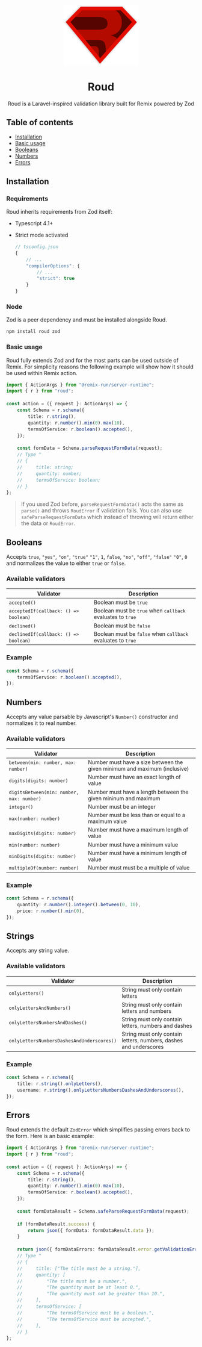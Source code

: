 <p align="center">
  <img src="static/logo.png" width="200px" align="center" alt="Roud logo" />
  <h1 align="center">Roud</h1>
  <p align="center">
    Roud is a Laravel-inspired validation library built for Remix powered by Zod
  </p>
</p>

## Table of contents

-   [Installation](#installation)
-   [Basic usage](#basic-usage)
-   [Booleans](#booleans)
-   [Numbers](#numbers)
-   [Errors](#errors)

## Installation

### Requirements

Roud inherits requirements from Zod itself:

-   Typescript 4.1+

-   Strict mode activated

    ```ts
    // tsconfig.json
    {
    	// ...
    	"compilerOptions": {
    		// ...
    		"strict": true
    	}
    }
    ```

### Node

Zod is a peer dependency and must be installed alongside Roud.

```bash
npm install roud zod
```

### Basic usage

Roud fully extends Zod and for the most parts can be used outside of Remix. For simplicity reasons the following example will show how it should be used within Remix action.

```ts
import { ActionArgs } from "@remix-run/server-runtime";
import { r } from "roud";

const action = ({ request }: ActionArgs) => {
	const Schema = r.schema({
		title: r.string(),
		quantity: r.number().min(0).max(10),
		termsOfService: r.boolean().accepted(),
	});

	const formData = Schema.parseRequestFormData(request);
	// Type ^
	// {
	//     title: string;
	//     quantity: number;
	//     termsOfService: boolean;
	// }
};
```

> If you used Zod before, `parseRequestFormData()` acts the same as `parse()` and throws `RoudError` if validation fails. You can also use `safeParseRequestFormData` which instead of throwing will return either the data or `RoudError`.

## Booleans

Accepts `true`, `"yes"`, `"on"`, `"true"` `"1"`, `1`, `false`, `"no"`, `"off"`, `"false"` `"0"`, `0` and normalizes the value to either `true` or `false`.

### Available validators

| Validator                             | Description                                                 |
| ------------------------------------- | ----------------------------------------------------------- |
| `accepted()`                          | Boolean must be `true`                                      |
| `acceptedIf(callback: () => boolean)` | Boolean must be `true` when `callback` evaluates to `true`  |
| `declined()`                          | Boolean must be `false`                                     |
| `declinedIf(callback: () => boolean)` | Boolean must be `false` when `callback` evaluates to `true` |

### Example

```ts
const Schema = r.schema({
	termsOfService: r.boolean().accepted(),
});
```

## Numbers

Accepts any value parsable by Javascript's `Number()` constructor and normalizes it to real number.

### Available validators

| Validator                                 | Description                                                               |
| ----------------------------------------- | ------------------------------------------------------------------------- |
| `between(min: number, max: number)`       | Number must have a size between the given minimum and maximum (inclusive) |
| `digits(digits: number)`                  | Number must have an exact length of value                                 |
| `digitsBetween(min: number, max: number)` | Number must have a length between the given mininum and maximum           |
| `integer()`                               | Number must be an integer                                                 |
| `max(number: number)`                     | Number must be less than or equal to a maximum value                      |
| `maxDigits(digits: number)`               | Number must have a maximum length of value                                |
| `min(number: number)`                     | Number must have a minimum value                                          |
| `minDigits(digits: number)`               | Number must have a minimum length of value                                |
| `multipleOf(number: number)`              | Number must must be a multiple of value                                   |

### Example

```ts
const Schema = r.schema({
	quantity: r.number().integer().between(0, 10),
	price: r.number().min(0),
});
```

## Strings

Accepts any string value.

### Available validators

| Validator                                  | Description                                                       |
| ------------------------------------------ | ----------------------------------------------------------------- |
| `onlyLetters()`                            | String must only contain letters                                  |
| `onlyLettersAndNumbers()`                  | String must only contain letters and numbers                      |
| `onlyLettersNumbersAndDashes()`            | String must only contain letters, numbers and dashes              |
| `onlyLettersNumbersDashesAndUnderscores()` | String must only contain letters, numbers, dashes and underscores |

### Example

```ts
const Schema = r.schema({
	title: r.string().onlyLetters(),
	username: r.string().onlyLettersNumbersDashesAndUnderscores(),
});
```

## Errors

Roud extends the default `ZodError` which simplifies passing errors back to the form. Here is an basic example:

```ts
import { ActionArgs } from "@remix-run/server-runtime";
import { r } from "roud";

const action = ({ request }: ActionArgs) => {
	const Schema = r.schema({
		title: r.string(),
		quantity: r.number().min(0).max(10),
		termsOfService: r.boolean().accepted(),
	});

	const formDataResult = Schema.safeParseRequestFormData(request);

	if (formDataResult.success) {
		return json({ formData: formDataResult.data });
	}

	return json({ formDataErrors: formDataResult.error.getValidationErrors() });
	// Type ^
	// {
	//     title: ["The title must be a string."],
	//     quantity: [
	//         "The title must be a number.",
	//         "The quantity must be at least 0.",
	//         "The quantity must not be greater than 10.",
	//     ],
	//     termsOfService: [
	//         "The termsOfService must be a boolean.",
	//         "The termsOfService must be accepted.",
	//     ],
	// }
};
```
